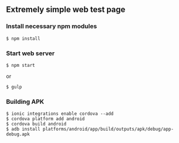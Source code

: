 ## Extremely simple web test page

### Install necessary npm modules
```
$ npm install
```

### Start web server
```
$ npm start
```
or
```
$ gulp
```

### Building APK
```
$ ionic integrations enable cordova --add
$ cordova platform add android
$ cordova build android
$ adb install platforms/android/app/build/outputs/apk/debug/app-debug.apk
```
